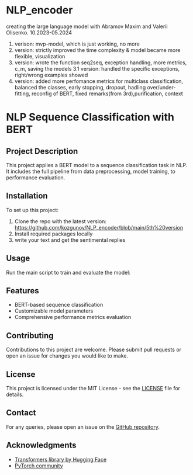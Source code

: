 # NLP_encoder
creating the large language model with Abramov Maxim and Valerii Olisenko. 10.2023-05.2024

1. verison: mvp-model, which is just working, no more
2. version: strictly improved the time complexity & model became more flexible, visualization
3. version: wrote the function seq2seq, exception handling, more metrics, c_m, saving the models
3.1 version: handled the specific exceptions, right/wrong examples showed
4. version: added more perfomance metrics for multiclass classification, balanced the classes, early stopping, dropout, hadling over/under-fitting, reconfig of BERT, fixed remarks(from 3rd),purification, context


# NLP Sequence Classification with BERT

## Project Description
This project applies a BERT model to a sequence classification task in NLP. It includes the full pipeline from data preprocessing, model training, to performance evaluation.

## Installation
To set up this project:
1. Clone the repo with the latest version: https://github.com/kozgunov/NLP_encoder/blob/main/5th%20version
2. Install required packages locally
3. write your text and get the sentimental replies

## Usage
Run the main script to train and evaluate the model:



## Features
- BERT-based sequence classification
- Customizable model parameters
- Comprehensive performance metrics evaluation

## Contributing
Contributions to this project are welcome. Please submit pull requests or open an issue for changes you would like to make.

## License
This project is licensed under the MIT License - see the [LICENSE](LICENSE) file for details.

## Contact
For any queries, please open an issue on the [GitHub repository](https://github.com/yourusername/NLP-BERT-Sequence-Classification/issues).

## Acknowledgments
- [Transformers library by Hugging Face](https://huggingface.co/transformers/)
- [PyTorch community](https://pytorch.org/)


